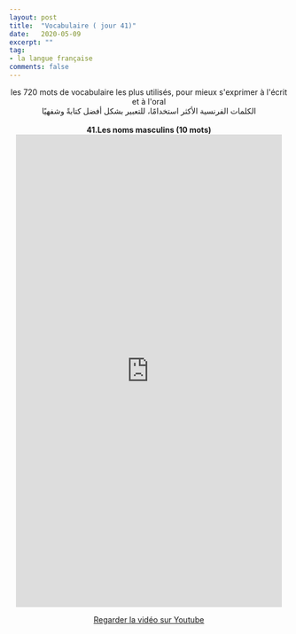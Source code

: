 ```yaml
---
layout: post
title:  "Vocabulaire ( jour 41)"
date:   2020-05-09
excerpt: ""
tag:
- la langue française
comments: false
---
```

 <center>     les 720 mots de vocabulaire les plus utilisés, pour mieux s'exprimer à l'écrit et à l'oral <br> الكلمات الفرنسية الأكثر استخدامًا، للتعبير بشكل أفضل كتابةً وشفهيًا <br><br>     <strong> 41.Les noms masculins (10 mots)</strong>     <br> <iframe width="480" height="853" src="https://www.youtube.com/embed/JVrfBfaKETQ" title="youtube video player" frameborder="0" allow="accelerometer, autoplay, clipboard-write, encrypted-media, gyroscope, picture-in-picture, web-share" allowfullscreen></iframe>     <br> <p markdown="0"><a href="https://youtube.com/shorts/JVrfBfaKETQ" class="btn btn-danger" target="_blank">Regarder la vidéo sur Youtube</a></p> </center>

